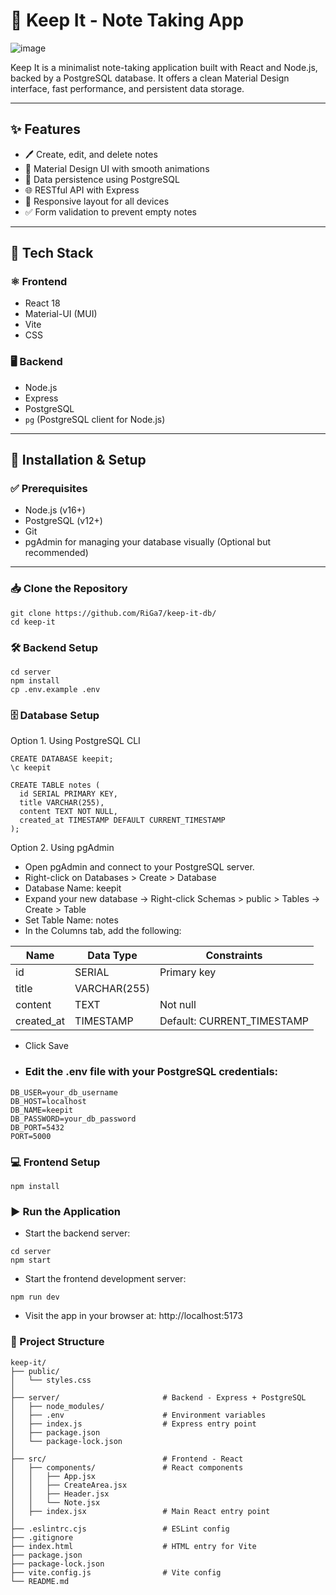 # 📝 Keep It - Note Taking App

![image](https://github.com/user-attachments/assets/40a8b97a-92fa-4139-a415-8d27ed13c291)

Keep It is a minimalist note-taking application built with React and Node.js, backed by a PostgreSQL database. It offers a clean Material Design interface, fast performance, and persistent data storage.

---

## ✨ Features

- 🖊️ Create, edit, and delete notes
- 🎨 Material Design UI with smooth animations
- 💾 Data persistence using PostgreSQL
- 🌐 RESTful API with Express
- 📱 Responsive layout for all devices
- ✅ Form validation to prevent empty notes

---

## 🔧 Tech Stack

### ⚛️ Frontend
- React 18
- Material-UI (MUI)
- Vite
- CSS

### 🖥️ Backend
- Node.js
- Express
- PostgreSQL
- `pg` (PostgreSQL client for Node.js)

---

## 🚀 Installation & Setup

### ✅ Prerequisites
- Node.js (v16+)
- PostgreSQL (v12+)
- Git
- pgAdmin for managing your database visually (Optional but recommended) 
---

### 📥 Clone the Repository
```
git clone https://github.com/RiGa7/keep-it-db/
cd keep-it
```
### 🛠️ Backend Setup
```
cd server 
npm install
cp .env.example .env
```
### 🗄️ Database Setup

Option 1. Using PostgreSQL CLI
```
CREATE DATABASE keepit;
\c keepit

CREATE TABLE notes (
  id SERIAL PRIMARY KEY,
  title VARCHAR(255),
  content TEXT NOT NULL,
  created_at TIMESTAMP DEFAULT CURRENT_TIMESTAMP
);
```

Option 2. Using pgAdmin
- Open pgAdmin and connect to your PostgreSQL server.
- Right-click on Databases > Create > Database
- Database Name: keepit
- Expand your new database → Right-click Schemas > public > Tables → Create > Table
- Set Table Name: notes
- In the Columns tab, add the following:
  
| Name	| Data Type	| Constraints |
| ------ | ----------- | ------------|
| id	| SERIAL |	Primary key |
| title |	VARCHAR(255)	|
| content |	TEXT |	Not null |
| created_at |	TIMESTAMP |	Default: CURRENT_TIMESTAMP |

- Click Save


- ### Edit the .env file with your PostgreSQL credentials:
```
DB_USER=your_db_username
DB_HOST=localhost
DB_NAME=keepit
DB_PASSWORD=your_db_password
DB_PORT=5432
PORT=5000
```

### 💻 Frontend Setup
```
npm install
```

### ▶️ Run the Application
- Start the backend server:
```
cd server
npm start
```
- Start the frontend development server:
```
npm run dev
```

- Visit the app in your browser at: http://localhost:5173

### 🧱 Project Structure
```
keep-it/
├── public/
│   └── styles.css
│
├── server/                       # Backend - Express + PostgreSQL
│   ├── node_modules/
│   ├── .env                      # Environment variables
│   ├── index.js                  # Express entry point
│   ├── package.json
│   └── package-lock.json
│
├── src/                          # Frontend - React
│   ├── components/               # React components
│   │   ├── App.jsx
│   │   ├── CreateArea.jsx
│   │   ├── Header.jsx
│   │   └── Note.jsx
│   ├── index.jsx                 # Main React entry point
│
├── .eslintrc.cjs                 # ESLint config
├── .gitignore
├── index.html                    # HTML entry for Vite
├── package.json
├── package-lock.json
├── vite.config.js                # Vite config
└── README.md

```


